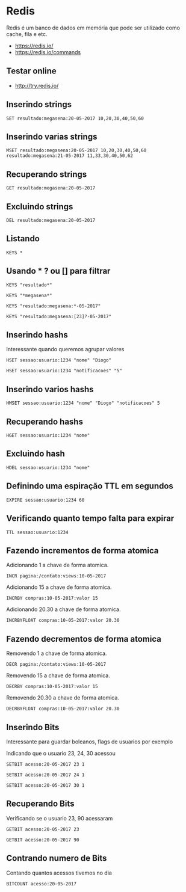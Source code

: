 # Redis

Redis é um banco de dados em memória que pode ser utilizado como cache, fila e etc.

- https://redis.io/
- https://redis.io/commands

## Testar online

- http://try.redis.io/

## Inserindo strings

`SET resultado:megasena:20-05-2017 10,20,30,40,50,60`

## Inserindo varias strings

`MSET resultado:megasena:20-05-2017 10,20,30,40,50,60 resultado:megasena:21-05-2017 11,33,30,40,50,62`

## Recuperando strings

`GET resultado:megasena:20-05-2017`

## Excluindo strings

`DEL resultado:megasena:20-05-2017`

## Listando

`KEYS *`

## Usando * ? ou [] para filtrar

`KEYS "resultado*"`

`KEYS "*megasena*"`

`KEYS "resultado:megasena:*-05-2017"`

`KEYS "resultado:megasena:[23]?-05-2017"`

## Inserindo hashs

Interessante quando queremos agrupar valores

`HSET sessao:usuario:1234 "nome" "Diogo"`

`HSET sessao:usuario:1234 "notificacoes" "5"`

## Inserindo varios hashs

`HMSET sessao:usuario:1234 "nome" "Diogo" "notificacoes" 5`

## Recuperando hashs

`HGET sessao:usuario:1234 "nome"`

## Excluindo hash 

`HDEL sessao:usuario:1234 "nome"`

## Definindo uma espiração TTL em segundos

`EXPIRE sessao:usuario:1234 60`

## Verificando quanto tempo falta para expirar

`TTL sessao:usuario:1234`

## Fazendo incrementos de forma atomica

Adicionando 1 a chave de forma atomica.

`INCR pagina:/contato:views:10-05-2017`

Adicionando 15 a chave de forma atomica.

`INCRBY compras:10-05-2017:valor 15`

Adicionando 20.30 a chave de forma atomica.

`INCRBYFLOAT compras:10-05-2017:valor 20.30`

## Fazendo decrementos de forma atomica

Removendo 1 a chave de forma atomica.

`DECR pagina:/contato:views:10-05-2017`

Removendo 15 a chave de forma atomica.

`DECRBY compras:10-05-2017:valor 15`


Removendo 20.30 a chave de forma atomica.

`DECRBYFLOAT compras:10-05-2017:valor 20.30`

## Inserindo Bits

Interessante para guardar boleanos, flags de usuarios por exemplo

Indicando que o usuario 23, 24, 30 acessou

`SETBIT acesso:20-05-2017 23 1`

`SETBIT acesso:20-05-2017 24 1`

`SETBIT acesso:20-05-2017 30 1`

## Recuperando Bits

Verificando se o usuario 23, 90 acessaram

`GETBIT acesso:20-05-2017 23`

`GETBIT acesso:20-05-2017 90`

## Contrando numero de Bits

Contando quantos acessos tivemos no dia

`BITCOUNT acesso:20-05-2017`

